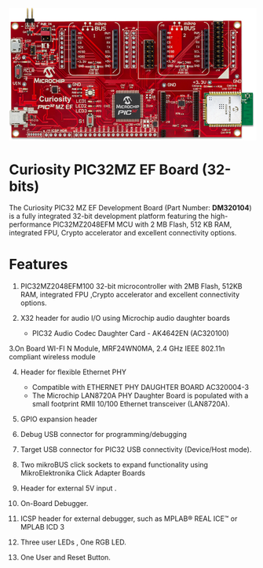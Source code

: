 
![Curiosity PIC32MZEF Board](images/Curiosity_PIC32MZEF.jpg)<br>
# Curiosity PIC32MZ EF Board (32-bits)

The Curiosity PIC32 MZ EF Development Board (Part Number: **DM320104**) is a fully integrated 32-bit development platform featuring the high-performance PIC32MZ2048EFM MCU with 2 MB Flash, 512 KB RAM, integrated FPU, Crypto accelerator and excellent connectivity options.

# Features

1. PIC32MZ2048EFM100 32-bit microcontroller with 2MB Flash, 512KB RAM, integrated FPU ,Crypto accelerator and excellent connectivity options.

2. X32 header for audio I/O using Microchip audio daughter boards 
    * PIC32 Audio Codec Daughter Card - AK4642EN (AC320100)

3.On Board WI-FI N Module, MRF24WN0MA, 2.4 GHz IEEE 802.11n compliant wireless module 

4. Header for flexible Ethernet PHY 
    * Compatible with ETHERNET PHY DAUGHTER BOARD AC320004-3
    * The Microchip LAN8720A PHY Daughter Board is populated with a small footprint RMII 10/100 Ethernet transceiver (LAN8720A).

5. GPIO expansion header 

6. Debug USB connector for programming/debugging 

7. Target USB connector for PIC32 USB connectivity (Device/Host mode).

8. Two mikroBUS click sockets to expand functionality using MikroElektronika Click Adapter Boards 

9. Header for external 5V input .

10. On-Board Debugger.

11. ICSP header for external debugger, such as MPLAB® REAL ICE™ or MPLAB ICD 3 

12. Three user LEDs , One RGB LED.

13. One User and Reset Button.

